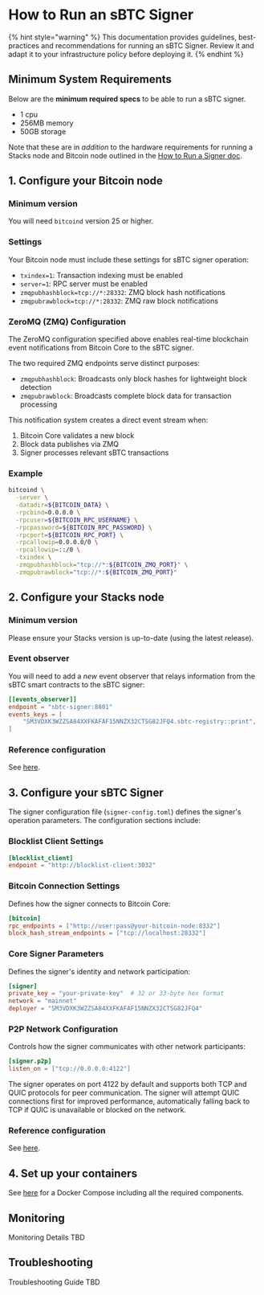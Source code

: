 # How to Run an sBTC Signer

{% hint style="warning" %}
This documentation provides guidelines, best-practices and recommendations for
running an sBTC Signer. Review it and adapt it to your infrastructure policy
before deploying it.
{% endhint %}

## Minimum System Requirements

Below are the **minimum required specs** to be able to run a sBTC signer.

- 1 cpu
- 256MB memory
- 50GB storage

Note that these are in _addition_ to the hardware requirements for running a
Stacks node and Bitcoin node outlined in the [How to Run a Signer
doc](../running-a-signer/README.md).

## 1. Configure your Bitcoin node

### Minimum version

You will need `bitcoind` version 25 or higher.

### Settings

Your Bitcoin node must include these settings for sBTC signer operation:

   - `txindex=1`: Transaction indexing must be enabled
   - `server=1`: RPC server must be enabled
   - `zmqpubhashblock=tcp://*:28332`: ZMQ block hash notifications
   - `zmqpubrawblock=tcp://*:28332`: ZMQ raw block notifications

### ZeroMQ (ZMQ) Configuration

The ZeroMQ configuration specified above enables real-time blockchain event
notifications from Bitcoin Core to the sBTC signer.

The two required ZMQ endpoints serve distinct purposes:

- `zmqpubhashblock`: Broadcasts only block hashes for lightweight block
  detection
- `zmqpubrawblock`: Broadcasts complete block data for transaction processing

This notification system creates a direct event stream when:

1. Bitcoin Core validates a new block
1. Block data publishes via ZMQ
1. Signer processes relevant sBTC transactions

### Example

```bash
bitcoind \
  -server \
  -datadir=${BITCOIN_DATA} \
  -rpcbind=0.0.0.0 \
  -rpcuser=${BITCOIN_RPC_USERNAME} \
  -rpcpassword=${BITCOIN_RPC_PASSWORD} \
  -rpcport=${BITCOIN_RPC_PORT} \
  -rpcallowip=0.0.0.0/0 \
  -rpcallowip=::/0 \
  -txindex \
  -zmqpubhashblock="tcp://*:${BITCOIN_ZMQ_PORT}" \
  -zmqpubrawblock="tcp://*:${BITCOIN_ZMQ_PORT}"
```

## 2. Configure your Stacks node

### Minimum version

Please ensure your Stacks version is up-to-date (using the latest release).

### Event observer

You will need to add a _new_ event observer that relays information from the
sBTC smart contracts to the sBTC signer:

```toml
[[events_observer]]
endpoint = "sbtc-signer:8801"
events_keys = [
    "SM3VDXK3WZZSA84XXFKAFAF15NNZX32CTSG82JFQ4.sbtc-registry::print",
]
```

### Reference configuration

<!---
TODO: This needs to be updated once the PR linked here merges.
-->

See
[here](https://github.com/stacks-network/sbtc/blob/831b890a39ec6c9ee7dec44673843d46a7050950/docker/mainnet/nodes/stacks/Config.toml.in#L1).


## 3. Configure your sBTC Signer

The signer configuration file (`signer-config.toml`) defines the signer's
operation parameters. The configuration sections include:

### Blocklist Client Settings

```toml
[blocklist_client]
endpoint = "http://blocklist-client:3032"
```

### Bitcoin Connection Settings

Defines how the signer connects to Bitcoin Core:

```toml
[bitcoin]
rpc_endpoints = ["http://user:pass@your-bitcoin-node:8332"]
block_hash_stream_endpoints = ["tcp://localhost:28332"]
```

### Core Signer Parameters

Defines the signer's identity and network participation:

```toml
[signer]
private_key = "your-private-key"  # 32 or 33-byte hex format
network = "mainnet"
deployer = "SM3VDXK3WZZSA84XXFKAFAF15NNZX32CTSG82JFQ4"
```

### P2P Network Configuration

Controls how the signer communicates with other network participants:

```toml
[signer.p2p]
listen_on = ["tcp://0.0.0.0:4122"]
```

The signer operates on port 4122 by default and supports both TCP and QUIC
protocols for peer communication. The signer will attempt QUIC connections first
for improved performance, automatically falling back to TCP if QUIC is
unavailable or blocked on the network.

### Reference configuration

<!---
TODO: This needs to be updated once the PR linked here merges.
-->

See
[here](https://github.com/stacks-network/sbtc/blob/feat/mainnet_docker_compose/docker/mainnet/sbtc-signer/signer-config.toml.in).

## 4. Set up your containers

<!---
TODO: This needs to be updated once the PR linked here merges.
-->

See
[here](https://github.com/stacks-network/sbtc/blob/feat/mainnet_docker_compose/docker/mainnet/sbtc-signer/signer-config.toml.in)
for a Docker Compose including all the required components.

## Monitoring

Monitoring Details TBD

## Troubleshooting

Troubleshooting Guide TBD
